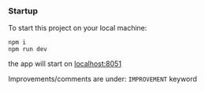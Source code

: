 ### Startup

To start this project on your local machine:

```
npm i
npm run dev
```

the app will start on [localhost:8051](http://localhost:8051)


Improvements/comments are under: `IMPROVEMENT` keyword